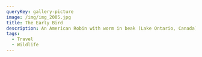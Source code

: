 ```yaml
---
queryKey: gallery-picture
image: /img/img_2005.jpg
title: The Early Bird
description: An American Robin with worm in beak (Lake Ontario, Canada)
tags:
  - Travel
  - Wildlife
---
```

